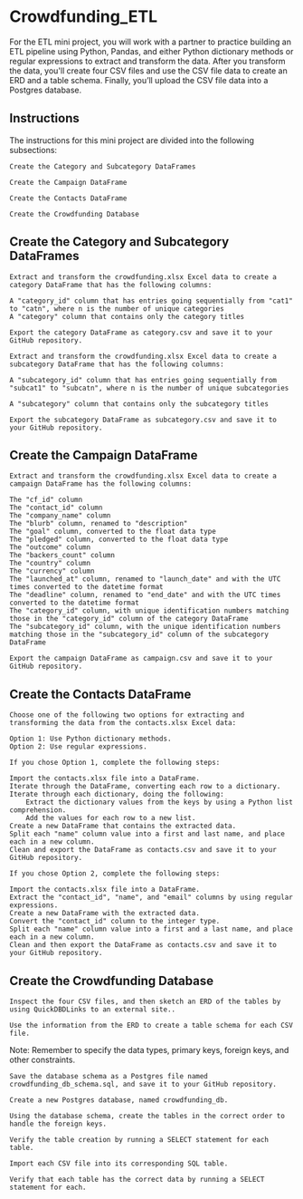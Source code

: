 # Crowdfunding_ETL

For the ETL mini project, you will work with a partner to practice building an ETL pipeline using Python, Pandas, and either Python dictionary methods or regular expressions to extract and transform the data. After you transform the data, you'll create four CSV files and use the CSV file data to create an ERD and a table schema. Finally, you’ll upload the CSV file data into a Postgres database.

## Instructions

The instructions for this mini project are divided into the following subsections:

    Create the Category and Subcategory DataFrames

    Create the Campaign DataFrame

    Create the Contacts DataFrame

    Create the Crowdfunding Database

## Create the Category and Subcategory DataFrames

    Extract and transform the crowdfunding.xlsx Excel data to create a category DataFrame that has the following columns:

    A "category_id" column that has entries going sequentially from "cat1" to "catn", where n is the number of unique categories
    A "category" column that contains only the category titles

    Export the category DataFrame as category.csv and save it to your GitHub repository.

    Extract and transform the crowdfunding.xlsx Excel data to create a subcategory DataFrame that has the following columns:

    A "subcategory_id" column that has entries going sequentially from "subcat1" to "subcatn", where n is the number of unique subcategories

    A "subcategory" column that contains only the subcategory titles

    Export the subcategory DataFrame as subcategory.csv and save it to your GitHub repository.

## Create the Campaign DataFrame

    Extract and transform the crowdfunding.xlsx Excel data to create a campaign DataFrame has the following columns:

    The "cf_id" column
    The "contact_id" column
    The "company_name" column
    The "blurb" column, renamed to "description"
    The "goal" column, converted to the float data type
    The "pledged" column, converted to the float data type
    The "outcome" column
    The "backers_count" column
    The "country" column
    The "currency" column
    The "launched_at" column, renamed to "launch_date" and with the UTC times converted to the datetime format
    The "deadline" column, renamed to "end_date" and with the UTC times converted to the datetime format
    The "category_id" column, with unique identification numbers matching those in the "category_id" column of the category DataFrame
    The "subcategory_id" column, with the unique identification numbers matching those in the "subcategory_id" column of the subcategory DataFrame

    Export the campaign DataFrame as campaign.csv and save it to your GitHub repository.

## Create the Contacts DataFrame

    Choose one of the following two options for extracting and transforming the data from the contacts.xlsx Excel data:

    Option 1: Use Python dictionary methods.
    Option 2: Use regular expressions.

    If you chose Option 1, complete the following steps:

    Import the contacts.xlsx file into a DataFrame.
    Iterate through the DataFrame, converting each row to a dictionary.
    Iterate through each dictionary, doing the following:
        Extract the dictionary values from the keys by using a Python list comprehension.
        Add the values for each row to a new list.
    Create a new DataFrame that contains the extracted data.
    Split each "name" column value into a first and last name, and place each in a new column.
    Clean and export the DataFrame as contacts.csv and save it to your GitHub repository.

    If you chose Option 2, complete the following steps:

    Import the contacts.xlsx file into a DataFrame.
    Extract the "contact_id", "name", and "email" columns by using regular expressions.
    Create a new DataFrame with the extracted data.
    Convert the "contact_id" column to the integer type.
    Split each "name" column value into a first and a last name, and place each in a new column.
    Clean and then export the DataFrame as contacts.csv and save it to your GitHub repository.

## Create the Crowdfunding Database

    Inspect the four CSV files, and then sketch an ERD of the tables by using QuickDBDLinks to an external site..

    Use the information from the ERD to create a table schema for each CSV file.

Note: Remember to specify the data types, primary keys, foreign keys, and other constraints.

    Save the database schema as a Postgres file named crowdfunding_db_schema.sql, and save it to your GitHub repository.

    Create a new Postgres database, named crowdfunding_db.

    Using the database schema, create the tables in the correct order to handle the foreign keys.

    Verify the table creation by running a SELECT statement for each table.

    Import each CSV file into its corresponding SQL table.

    Verify that each table has the correct data by running a SELECT statement for each.

